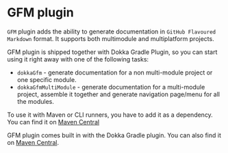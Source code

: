 # GFM plugin

`GFM` plugin adds the ability to generate documentation in `GitHub Flavoured Markdown` format. It supports both
multimodule and multiplatform projects.

GFM plugin is shipped together with Dokka Gradle Plugin, so you can start using it
right away with one of the following tasks:

* `dokkaGfm` - generate documentation for a non multi-module project or one specific module.
* `dokkaGfmMultiModule` - generate documentation for a multi-module project, assemble it together and
  generate navigation page/menu for all the modules.

To use it with Maven or CLI runners, you have to add it as a dependency. You can find it on
[Maven Central](https://mvnrepository.com/artifact/org.jetbrains.dokka/gfm-plugin)

GFM plugin comes built in with the Dokka Gradle plugin. You can also find it on 
[Maven Central](https://mvnrepository.com/artifact/org.jetbrains.dokka/gfm-plugin).
